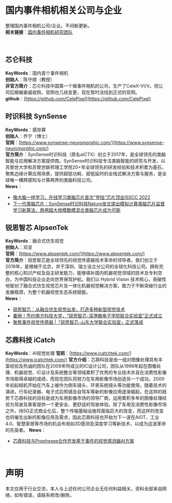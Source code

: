 # 国内事件相机相关公司与企业
整理国内事件相机公司/企业。不间断更新。  
**相关链接**：[国内事件相机研究团队](https://github.com/LarryDong/EventCameraGroupsCN)  

<br>

## 芯仑科技
**KeyWords**：国内首个事件相机  
**创始人**：陈守顺（教授）  
**非官方简介**：芯仑科技中国第一个做事件相机的公司，生产了CeleX-VI/V。但公司后期被豪威收购，官网也几经变更，现在暂时没找到正式的官网。  
**github**：[https://github.com/CelePixel](https://github.com/CelePixel)  


## 时识科技 SynSense
**KeyWords**：感存算  
**创始人**：乔宁（博士）  
**官网**：[https://www.synsense-neuromorphic.com/](https://www.synsense-neuromorphic.com/)  
**官方简介**：SynSense时识科技（原名aiCTX）创立于2017年，是全球领先的类脑智能与应用解决方案提供商。SynSense时识科技专注类脑智能的研究与开发，以苏黎世大学和苏黎世联邦理工学院20+年全球领先的研发经验和技术积累为基石，聚焦边缘计算应用场景，提供超低功耗、超低延时的全栈式解决方案与服务，是全球唯一横跨感知与计算两界的类脑科技公司。  
**News**：
- [像大脑一样学习，在线学习类脑芯片首次“登陆”芯片顶会ISSCC 2022](https://www.synsense-neuromorphic.com/synsense-and-prophesee-partner-to-combine-neuromorphic-engineering-expertise-for-developing-one-chip-event-based-smart-sensing-solution-for-ultra-low-power-edge-ai/?lang=zh-hans)  
- [下一代类脑芯片：SynSense时识科技Nature发文提出模拟计算类脑芯片监督学习新算法，商用超大规模数模混合类脑芯片成为可能](https://www.synsense-neuromorphic.com/synsenses-smart-vision-sensor-speck-recognized-by-world-artificial-intelligence-conference-2019/?lang=zh-hans)  

## 锐思智芯 AlpsenTek
**KeyWords**：融合式仿生视觉  
**创始人**：邓坚  
**官网**：[https://www.alpsentek.com/](https://www.alpsentek.com/)  
**官方简介**：锐思智芯是全球领先的视觉传感器技术革命的领导者。我们创立于2019年，是根植于北京，并于深圳、瑞士设立分公司的全球化科技公司。拥有完整的核心知识产权及自主研发能力，能够填补国内机器视觉领域的技术及专利空白，为中国科技企业走向世界保驾护航。我们以 Hybrid Vision 技术核心，突破性地智创了融合式仿生视觉芯片及一体化机器视觉解决方案，致力于不断突破行业的发展瓶颈，为整个机器视觉生态系统赋能。  
**News**：
- [锐思智芯：从融合仿生视觉出发，打造多种新型视觉技术](https://mp.weixin.qq.com/s/dNl_d_LCgrFumhstgyIhkw)
- [重磅！签约南方科技大学，“锐思智芯-深港微电子学院联合实验室”正式成立 ](https://mp.weixin.qq.com/s/pA3zYCMqXCCmucWzhgiJcQ)
- [聚焦事件视觉传感器 |「锐思智芯-山东大学联合实验室」正式落成](https://mp.weixin.qq.com/s?__biz=MzkzNzI2OTg2Nw==&mid=2247483855&idx=1&sn=62992f3e0fa14b7d7a49518aa44b25b1&chksm=c2934ecbf5e4c7dde6e408f10545e0d67f6839e1221709ce2cfcd8de8b991b41121288f37e4a&scene=21#wechat_redirect)


## 芯鼎科技 iCatch
**KeyWords**：AI视觉处理
**官网**：[https://www.icatchtek.com/](https://www.icatchtek.com/)
**官方介绍**：芯鼎科技是由一组对图像处理具有丰富经验及热诚的团队在2009年所成立的IC设计公司，团队从1996年起在图像处理、机器视觉、IC设计及系统整合等领域累积了优秀的专业技术并且在消费性影像市场取得卓越的成绩，而现在团队将努力在车用影像市场创造另一个成功。2000年初起相机开始在汽车上被作为倒车镜头、环景系统镜头等功能使用，随着技术的演进，行车纪录器、电子式后照镜及自驾车等新的影像应用逐渐崛起，在这样的趋势下芯鼎科技的目标是成为车用影像市场的领导厂商，运用累积多年的图像处理经验为驾驶及乘客提供一个更安全、更舒适的驾驶体验。除了车用及消费性影像市场之外，待5G正式商业化后，整个传输基础设施将面临巨大的改变，而这样的改变也将催生出新的影像应用及需求，因此芯鼎科技也开始为下一波在AIOT、工业4.0、智慧家居等市场的机会布局如3D感测及深度学习等新技术，以成为这波革命的先驱者。
**News**：
- [芯鼎科技与Prophesee合作开发基于事件的视觉感测器AI方案](https://www.icatchtek.com/NewsContent/01d98deb5403498f897da0957c5a604a)


<br>

# 声明
本文仅用于行业交流，本人与上述任何公司企业无任何利益相关。资料全部来自网络，如有错误，请联系修改/删除。
